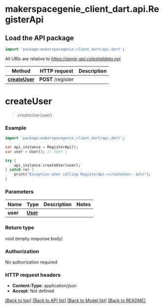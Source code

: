 # makerspacegenie_client_dart.api.RegisterApi

## Load the API package
```dart
import 'package:makerspacegenie_client_dart/api.dart';
```

All URIs are relative to *https://genie-api.celestialdata.net*

Method | HTTP request | Description
------------- | ------------- | -------------
[**createUser**](RegisterApi.md#createUser) | **POST** /register | 


# **createUser**
> createUser(user)



### Example 
```dart
import 'package:makerspacegenie_client_dart/api.dart';

var api_instance = RegisterApi();
var user = User(); // User | 

try { 
    api_instance.createUser(user);
} catch (e) {
    print("Exception when calling RegisterApi->createUser: $e\n");
}
```

### Parameters

Name | Type | Description  | Notes
------------- | ------------- | ------------- | -------------
 **user** | [**User**](User.md)|  | 

### Return type

void (empty response body)

### Authorization

No authorization required

### HTTP request headers

 - **Content-Type**: application/json
 - **Accept**: Not defined

[[Back to top]](#) [[Back to API list]](../README.md#documentation-for-api-endpoints) [[Back to Model list]](../README.md#documentation-for-models) [[Back to README]](../README.md)

